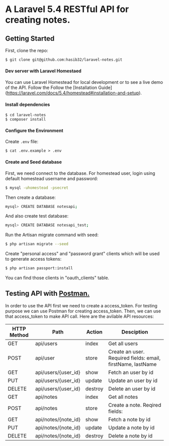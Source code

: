 # A Laravel 5.4 RESTful API for creating notes.

## Getting Started
First, clone the repo:
```bash
$ git clone git@github.com:hasib32/laravel-notes.git
```
#### Dev server with Laravel Homestaed
You can use Laravel Homestead for local development or to see a live demo of the API. Follow the Follow the [Installation Guide]
(https://laravel.com/docs/5.4/homestead#installation-and-setup).

#### Install dependencies
```
$ cd laravel-notes
$ composer install
```

#### Configure the Environment
Create `.env` file:
```
$ cat .env.example > .env
```
#### Create and Seed database

First, we need connect to the database. For homestead user, login using default homestead username and password:
```bash
$ mysql -uhomestead -psecret
```

Then create a database:
```bash
mysql> CREATE DATABASE notesapi;
```

And also create test database:
```bash
mysql> CREATE DATABASE notesapi_test;
```

Run the Artisan migrate command with seed:
```bash
$ php artisan migrate --seed
```

Create "personal access" and "password grant" clients which will be used to generate access tokens:
```bash
$ php artisan passport:install
```
You can find those clients in "oauth_clients" table.

## Testing API with [Postman.](https://www.getpostman.com/)
In order to use the API first we need to create a access_token. For testing purpose we can use Postman for creating access_token. Then, we can use that access_token to make API call. Here are the avilable API resources:

| HTTP Method	| Path | Action | Desciption  |
| ----- | ----- | ----- | ------------- |
| GET      | api/users | index | Get all users
| POST     | api/user | store | Create an user. Required fields: email, firstName, lastName
| GET      | api/users/{user_id} | show |  Fetch an user by id
| PUT      | api/users/{user_id} | update | Update an user by id
| DELETE   | api/users/{user_id} | destroy | Delete an user by id
| GET      | api/notes | index | Get all notes
| POST     | api/notes | store | Create a note. Reqired fields: 
| GET      | api/notes/{note_id} | show |  Fetch a note by id
| PUT      | api/notes/{note_id} | update | Update a note by id
| DELETE   | api/notes/{note_id} | destroy | Delete a note by id
